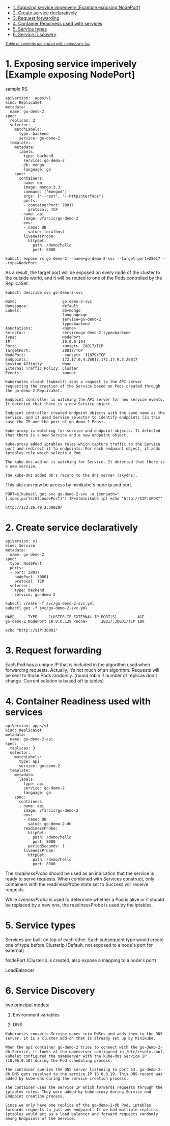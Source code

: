 - [1. Exposing service imperively [Example exposing NodePort]](#1-exposing-service-imperively--example-exposing-nodeport-)
- [2. Create service declaratively](#2-create-service-declaratively)
- [3. Request forwarding](#3-request-forwarding)
- [4. Container Readiness used with services](#4-container-readiness-used-with-services)
- [5. Service types](#5-service-types)
- [6. Service Discovery](#6-service-discovery)

<small><i><a href='http://ecotrust-canada.github.io/markdown-toc/'>Table of contents generated with markdown-toc</a></i></small>


# 1. Exposing service imperively [Example exposing NodePort]

sample RS
```
apiVersion:  apps/v1
kind: ReplicaSet
metadata:
  name: go-demo-2
spec:
  replicas: 2
  selector:
    matchLabels:
      type: backend
      service: go-demo-2
  template:
    metadata:
      labels:
        type: backend
        service: go-demo-2
        db: mongo
        language: go
    spec:
      containers:
      - name: db
        image: mongo:3.3
        command: ["mongod"]
        args: ["--rest", "--httpinterface"]
        ports:
        - containerPort: 28017
          protocol: TCP
      - name: api
        image: vfarcic/go-demo-2
        env:
        - name: DB
          value: localhost
        livenessProbe:
          httpGet:
            path: /demo/hello
            port: 8080
```

```
kubectl expose rs go-demo-2 --name=go-demo-2-svc --target-port=28017 --type=NodePort
```
As a result, the target port will be exposed on every node of the cluster to the outside world, and it will be routed to one of the Pods controlled by the ReplicaSet.

```
kubectl describe svc go-demo-2-svc
```
```
Name:                    go-demo-2-svc
Namespace:               default
Labels:                  db=mongo
                         language=go
                         service=go-demo-2
                         type=backend
Annotations:             <none>
Selector:                service=go-demo-2,type=backend
Type:                    NodePort
IP:                      10.0.0.194
Port:                    <unset>  28017/TCP
TargetPort:              28017/TCP
NodePort:                 <unset>  31879/TCP
Endpoints:               172.17.0.4:28017,172.17.0.5:28017
Session Affinity:        None
External Traffic Policy: Cluster
Events:                  <none>
```

```
Kubernetes client (kubectl) sent a request to the API server requesting the creation of the Service based on Pods created through the go-demo-2 ReplicaSet.

Endpoint controller is watching the API server for new service events. It detected that there is a new Service object.

Endpoint controller created endpoint objects with the same name as the Service, and it used Service selector to identify endpoints (in this case the IP and the port of go-demo-2 Pods).

kube-proxy is watching for service and endpoint objects. It detected that there is a new Service and a new endpoint object.

kube-proxy added iptables rules which capture traffic to the Service port and redirect it to endpoints. For each endpoint object, it adds iptables rule which selects a Pod.

The kube-dns add-on is watching for Service. It detected that there is a new service.

The kube-dns added db's record to the dns server (skydns).
```

This site can now be access by minikube's node ip and port.
```
PORT=$(kubectl get svc go-demo-2-svc -o jsonpath="{.spec.ports[0].nodePort}") IP=$(minikube ip) echo "http://$IP:$PORT"

http://172.26.49.2:30029/
```
# 2. Create service declaratively

```
apiVersion: v1
kind: Service
metadata:
  name: go-demo-2
spec:
  type: NodePort
  ports:
  - port: 28017
    nodePort: 30001
    protocol: TCP
  selector:
    type: backend
    service: go-demo-2
```
```
kubectl create -f svc/go-demo-2-svc.yml
kubectl get -f svc/go-demo-2-svc.yml

NAME      TYPE     CLUSTER-IP EXTERNAL-IP PORT(S)         AGE
go-demo-2 NodePort 10.0.0.129 <none>      28017:30001/TCP 10m

echo "http://$IP:30001"
```

# 3. Request forwarding
Each Pod has a unique IP that is included in the algorithm used when forwarding requests. Actually, it’s not much of an algorithm. Requests will be sent to those Pods randomly. (round robin if number of replicas don't change. Current solution is based off ip tables)

# 4. Container Readiness used with services
```
apiVersion: apps/v1
kind: ReplicaSet
metadata:
  name: go-demo-2-api
spec:
  replicas: 3
  selector:
    matchLabels:
      type: api
      service: go-demo-2
  template:
    metadata:
      labels:
        type: api
        service: go-demo-2
        language: go
    spec:
      containers:
      - name: api
        image: vfarcic/go-demo-2
        env:
        - name: DB
          value: go-demo-2-db
        readinessProbe:
          httpGet:
            path: /demo/hello
            port: 8080
          periodSeconds: 1
        livenessProbe:
          httpGet:
            path: /demo/hello
            port: 8080 
```

The *readinessProbe* should be used as an indication that the service is ready to serve requests. When combined with Services construct, only containers with the readinessProbe state set to Success will receive requests.

While *livenessProbe* is used to determine whether a Pod is alive or it should be replaced by a new one, the readinessProbe is used by the iptables.

# 5. Service types
Services are built on top of each other. Each subsequent type would create one of type before
ClusterIp (Default, not exposed to a node's port for external)

NodePort (ClusterIp is created, also expose a mapping to a node's port)

LoadBalancer

# 6. Service Discovery
two principal modes:

1) Environment variables

2) DNS
```
Kubernetes converts Service names into DNSes and adds them to the DNS server. It is a cluster add-on that is already set up by Minikube.
```

```
When the api container go-demo-2 tries to connect with the go-demo-2-db Service, it looks at the nameserver configured in /etc/resolv.conf. kubelet configured the nameserver with the kube-dns Service IP (10.96.0.10) during the Pod scheduling process.

The container queries the DNS server listening to port 53. go-demo-2-db DNS gets resolved to the service IP 10.0.0.19. This DNS record was added by kube-dns during the service creation process.

The container uses the service IP which forwards requests through the iptables rules. They were added by kube-proxy during Service and Endpoint creation process.

Since we only have one replica of the go-demo-2-db Pod, iptables forwards requests to just one endpoint. If we had multiple replicas, iptables would act as a load balancer and forward requests randomly among Endpoints of the Service.
```